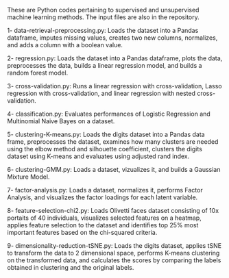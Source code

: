 These are Python codes pertaining to supervised and unsupervised machine learning methods. The input files are also in the repository.

1- data-retrieval-preprocessing.py: Loads the dataset into a Pandas dataframe, imputes missing values, creates two new columns, normalizes, and adds a column with a boolean value.

2- regression.py: Loads the dataset into a Pandas dataframe, plots the data, preprocesses the data, builds a linear regression model, and builds a random forest model.

3- cross-validation.py: Runs a linear regression with cross-validation, Lasso regression with cross-validation, and linear regression with nested cross-validation.

4- classification.py: Evaluates performances of Logistic Regression and Multinomial Naive Bayes on a dataset.

5- clustering-K-means.py: Loads the digits dataset into a Pandas data frame, preprocesses the dataset, examines how many clusters are needed using the elbow method and silhouette coefficient, clusters the digits dataset using K-means and evaluates using adjusted rand index.

6- clustering-GMM.py: Loads a dataset, vizualizes it, and builds a Gaussian Mixture Model.

7- factor-analysis.py: Loads a dataset, normalizes it, performs Factor Analysis, and visualizes the factor loadings for each latent variable.

8- feature-selection-chi2.py: Loads Olivetti faces dataset consisting of 10x portaits of 40 individuals, visualizes selected features on a heatmap, applies feature selection to the dataset and identifies top 25% most important features based on the chi-squared criteria.

9- dimensionality-reduction-tSNE.py: Loads the digits dataset, applies tSNE to transform the data to 2 dimensional space, performs K-means clustering on the transformed data, and calculates the scores by comparing the labels obtained in clustering and the original labels.
